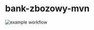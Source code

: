 # bank-zbozowy-mvn
![example workflow](https://github.com/bartosz-kozlowski/bank-zbozowy-mvn/actions/workflows/maven.yml/badge.svg)
